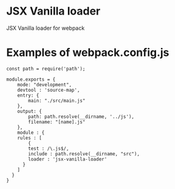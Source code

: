 # JSX Vanilla loader

JSX Vanilla loader for webpack

# Examples of webpack.config.js

```
const path = require('path');

module.exports = {
	mode: "development",
	devtool : 'source-map',
	entry: {
		main: "./src/main.js"
	},
	output: {
		path: path.resolve(__dirname, '../js'),
		filename: "[name].js"
	},
	module : {
    rules : [
		{
        test : /\.js$/,
        include : path.resolve(__dirname, "src"),
        loader : 'jsx-vanilla-loader'
      }
    ]
  }
}

```